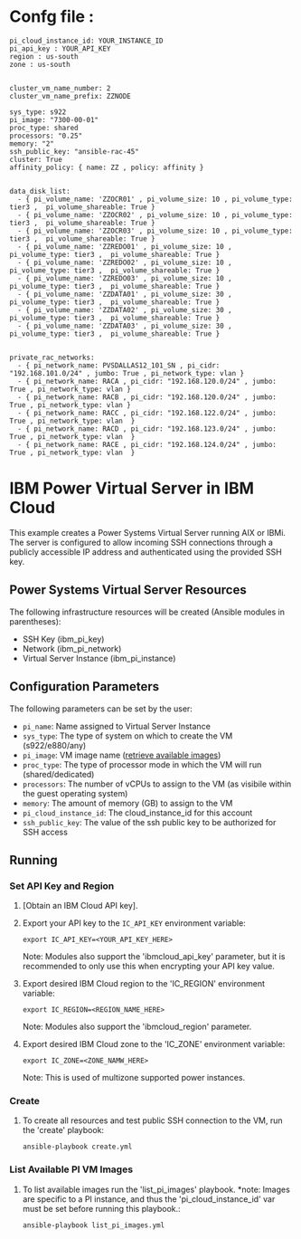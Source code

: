 
# Confg file :

```
pi_cloud_instance_id: YOUR_INSTANCE_ID
pi_api_key : YOUR_API_KEY
region : us-south
zone : us-south


cluster_vm_name_number: 2
cluster_vm_name_prefix: ZZNODE

sys_type: s922
pi_image: "7300-00-01"
proc_type: shared
processors: "0.25"
memory: "2"
ssh_public_key: "ansible-rac-45"
cluster: True
affinity_policy: { name: ZZ , policy: affinity }


data_disk_list:
  - { pi_volume_name: 'ZZOCR01' , pi_volume_size: 10 , pi_volume_type: tier3 ,  pi_volume_shareable: True }
  - { pi_volume_name: 'ZZOCR02' , pi_volume_size: 10 , pi_volume_type: tier3 ,  pi_volume_shareable: True }
  - { pi_volume_name: 'ZZOCR03' , pi_volume_size: 10 , pi_volume_type: tier3 ,  pi_volume_shareable: True }
  - { pi_volume_name: 'ZZREDO01' , pi_volume_size: 10 , pi_volume_type: tier3 ,  pi_volume_shareable: True }
  - { pi_volume_name: 'ZZREDO02' , pi_volume_size: 10 , pi_volume_type: tier3 ,  pi_volume_shareable: True }
  - { pi_volume_name: 'ZZREDO03' , pi_volume_size: 10 , pi_volume_type: tier3 ,  pi_volume_shareable: True }
  - { pi_volume_name: 'ZZDATA01' , pi_volume_size: 30 , pi_volume_type: tier3 ,  pi_volume_shareable: True }
  - { pi_volume_name: 'ZZDATA02' , pi_volume_size: 30 , pi_volume_type: tier3 ,  pi_volume_shareable: True }
  - { pi_volume_name: 'ZZDATA03' , pi_volume_size: 30 , pi_volume_type: tier3 ,  pi_volume_shareable: True }


private_rac_networks:
  - { pi_network_name: PVSDALLAS12_101_SN , pi_cidr: "192.168.101.0/24" , jumbo: True , pi_network_type: vlan }
  - { pi_network_name: RACA , pi_cidr: "192.168.120.0/24" , jumbo: True , pi_network_type: vlan }
  - { pi_network_name: RACB , pi_cidr: "192.168.120.0/24" , jumbo: True , pi_network_type: vlan }
  - { pi_network_name: RACC , pi_cidr: "192.168.122.0/24" , jumbo: True , pi_network_type: vlan  }
  - { pi_network_name: RACD , pi_cidr: "192.168.123.0/24" , jumbo: True , pi_network_type: vlan  }
  - { pi_network_name: RACE , pi_cidr: "192.168.124.0/24" , jumbo: True , pi_network_type: vlan  }

```
# IBM Power Virtual Server in IBM Cloud

This example creates a Power Systems Virtual Server running AIX or IBMi. The
server is configured to allow incoming SSH connections through a publicly
accessible IP address and authenticated using the provided SSH key.

## Power Systems Virtual Server Resources

The following infrastructure resources will be created (Ansible modules in
parentheses):

* SSH Key (ibm_pi_key)
* Network (ibm_pi_network)
* Virtual Server Instance (ibm_pi_instance)

## Configuration Parameters

The following parameters can be set by the user:

* `pi_name`: Name assigned to Virtual Server Instance
* `sys_type`: The type of system on which to create the VM (s922/e880/any)
* `pi_image`: VM image name ([retrieve available images])
* `proc_type`: The type of processor mode in which the VM will run
               (shared/dedicated)
* `processors`: The number of vCPUs to assign to the VM (as visibile within the
                guest operating system)
* `memory`: The amount of memory (GB) to assign to the VM
* `pi_cloud_instance_id`: The cloud_instance_id for this account
* `ssh_public_key`: The value of the ssh public key to be authorized for SSH
                    access

## Running

### Set API Key and Region

1. [Obtain an IBM Cloud API key].

2. Export your API key to the `IC_API_KEY` environment variable:

    ```
    export IC_API_KEY=<YOUR_API_KEY_HERE>
    ```

    Note: Modules also support the 'ibmcloud_api_key' parameter, but it is
    recommended to only use this when encrypting your API key value.

3. Export desired IBM Cloud region to the 'IC_REGION' environment variable:

    ```
    export IC_REGION=<REGION_NAME_HERE>
    ```

    Note: Modules also support the 'ibmcloud_region' parameter.

4. Export desired IBM Cloud zone to the 'IC_ZONE' environment variable:

    ```
    export IC_ZONE=<ZONE_NAMW_HERE>
    ```

    Note: This is used of multizone supported power instances.

### Create

1. To create all resources and test public SSH connection to the VM, run the
   'create' playbook:

    ```
    ansible-playbook create.yml
    ```

### List Available PI VM Images

1. To list available images run the 'list_pi_images' playbook. *note: Images
   are specific to a PI instance, and thus the 'pi_cloud_instance_id' var
   must be set before running this playbook.:

    ```
    ansible-playbook list_pi_images.yml
    ```

[retrieve available images]: #list-available-pi-images
[Ansible search path]: https://docs.ansible.com/ansible/latest/dev_guide/overview_architecture.html#ansible-search-path
